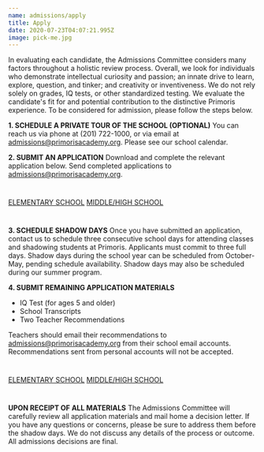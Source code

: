 ```yaml
---
name: admissions/apply
title: Apply
date: 2020-07-23T04:07:21.995Z
image: pick-me.jpg
---
```

In evaluating each candidate, the Admissions Committee considers many factors throughout a holistic review process. Overall, we look for individuals who demonstrate intellectual curiosity and passion; an innate drive to learn, explore, question, and tinker; and creativity or inventiveness. We do not rely solely on grades, IQ tests, or other standardized testing. We evaluate the candidate's fit for and potential contribution to the distinctive Primoris experience.
To be considered for admission, please follow the steps below.

**1. SCHEDULE A PRIVATE TOUR OF THE SCHOOL (OPTIONAL)**
You can reach us via phone at (201) 722-1000, or via email at [admissions@primorisacademy.org](mailto:admissions@primorisacademy.org). Please see our school calendar.

**2. SUBMIT AN APPLICATION**
Download and complete the relevant application below. Send completed applications to [admissions@primorisacademy.org](mailto:admissions@primorisacademy.org).

<p style="margin-top:40px;margin-bottom:40px">
<a class="submit-button" target="_blank" href="/img/Elementary-School-Application_Form.pdf">ELEMENTARY SCHOOL</a>
<a class="submit-button" onclick="gtag('event', 'conversion', { 'send_to': 'G-9Y8CVJ5ET0/eHDOCKnvgvwBEMP8wcAB' });" target="_blank" href="/img/Middle-And-High-School-Application_Form.pdf">MIDDLE/HIGH SCHOOL</a>
</p>

**3. SCHEDULE SHADOW DAYS**
Once you have submitted an application, contact us to schedule three consecutive school days for attending classes and shadowing students at Primoris. Applicants must commit to three full days.
Shadow days during the school year can be scheduled from October- May, pending schedule availability. Shadow days may also be scheduled during our summer program.

**4. SUBMIT REMAINING APPLICATION MATERIALS**

* IQ Test (for ages 5 and older)
* School Transcripts
* Two Teacher Recommendations

Teachers should email their recommendations to [admissions@primorisacademy.org](mailto:admissions@primorisacademy.org) from their school email accounts. Recommendations sent from personal accounts will not be accepted.

<p style="margin-top:40px;margin-bottom:40px">
<a class="submit-button" target="_blank" href="/img/RecommendationFormElementary.pdf">ELEMENTARY SCHOOL</a>
<a class="submit-button" target="_blank" href="/img/RecommendationFormMiddleAndHigh.pdf">MIDDLE/HIGH SCHOOL</a>
</p>

**UPON RECEIPT OF ALL MATERIALS**
The Admissions Committee will carefully review all application materials and mail home a decision letter. If you have any questions or concerns, please be sure to address them before the shadow days. We do not discuss any details of the process or outcome. All admissions decisions are final.